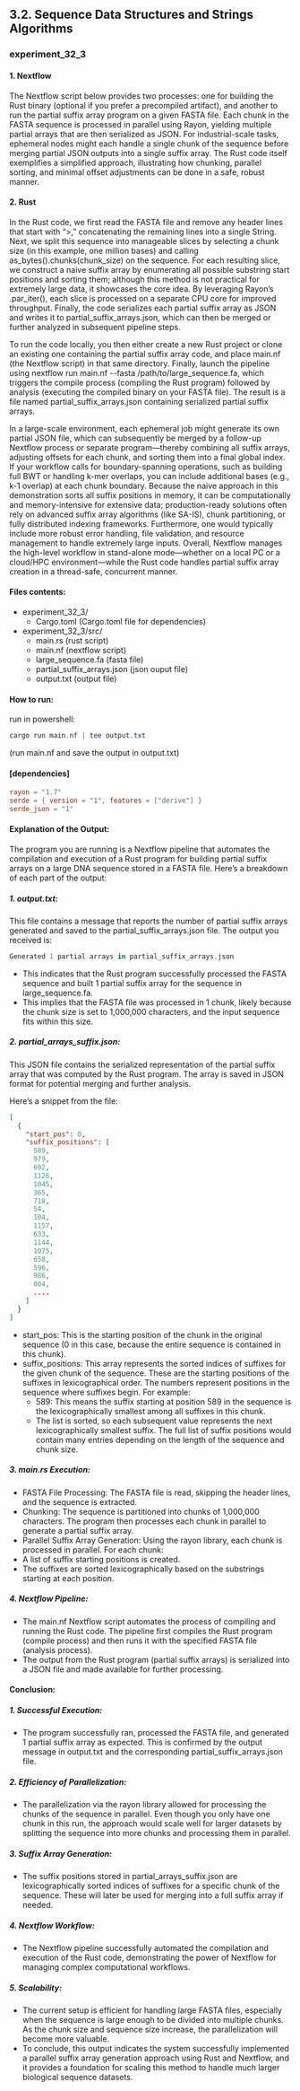 ## 3.2. Sequence Data Structures and Strings Algorithms

### experiment_32_3

#### 1. Nextflow
The Nextflow script below provides two processes: one for building the Rust binary (optional if you prefer a precompiled artifact), and another to run the partial suffix array program on a given FASTA file. Each chunk in the FASTA sequence is processed in parallel using Rayon, yielding multiple partial arrays that are then serialized as JSON. For industrial-scale tasks, ephemeral nodes might each handle a single chunk of the sequence before merging partial JSON outputs into a single suffix array. The Rust code itself exemplifies a simplified approach, illustrating how chunking, parallel sorting, and minimal offset adjustments can be done in a safe, robust manner.

#### 2. Rust
In the Rust code, we first read the FASTA file and remove any header lines that start with “>,” concatenating the remaining lines into a single String. Next, we split this sequence into manageable slices by selecting a chunk size (in this example, one million bases) and calling as_bytes().chunks(chunk_size) on the sequence. For each resulting slice, we construct a naive suffix array by enumerating all possible substring start positions and sorting them; although this method is not practical for extremely large data, it showcases the core idea. By leveraging Rayon’s .par_iter(), each slice is processed on a separate CPU core for improved throughput. Finally, the code serializes each partial suffix array as JSON and writes it to partial_suffix_arrays.json, which can then be merged or further analyzed in subsequent pipeline steps.

To run the code locally, you then either create a new Rust project or clone an existing one containing the partial suffix array code, and place main.nf (the Nextflow script) in that same directory. Finally, launch the pipeline using nextflow run main.nf --fasta /path/to/large_sequence.fa, which triggers the compile process (compiling the Rust program) followed by analysis (executing the compiled binary on your FASTA file). The result is a file named partial_suffix_arrays.json containing serialized partial suffix arrays.

In a large-scale environment, each ephemeral job might generate its own partial JSON file, which can subsequently be merged by a follow-up Nextflow process or separate program—thereby combining all suffix arrays, adjusting offsets for each chunk, and sorting them into a final global index. If your workflow calls for boundary-spanning operations, such as building full BWT or handling k-mer overlaps, you can include additional bases (e.g., k-1 overlap) at each chunk boundary. Because the naive approach in this demonstration sorts all suffix positions in memory, it can be computationally and memory-intensive for extensive data; production-ready solutions often rely on advanced suffix array algorithms (like SA-IS), chunk partitioning, or fully distributed indexing frameworks. Furthermore, one would typically include more robust error handling, file validation, and resource management to handle extremely large inputs. Overall, Nextflow manages the high-level workflow in stand-alone mode—whether on a local PC or a cloud/HPC environment—while the Rust code handles partial suffix array creation in a thread-safe, concurrent manner.

#### Files contents:
* experiment_32_3/
  * Cargo.toml (Cargo.toml file for dependencies)
* experiment_32_3/src/
  * main.rs (rust script)
  * main.nf (nextflow script)
  * large_sequence.fa (fasta file)
  * partial_suffix_arrays.json (json ouput file)
  * output.txt (output file)

#### How to run:

run in powershell:

```powershell
cargo run main.nf | tee output.txt
```

(run main.nf and save the output in output.txt)
  
#### [dependencies]

```toml
rayon = "1.7"
serde = { version = "1", features = ["derive"] }
serde_json = "1"
```

#### Explanation of the Output:
The program you are running is a Nextflow pipeline that automates the compilation and execution of a Rust program for building partial suffix arrays on a large DNA sequence stored in a FASTA file. Here’s a breakdown of each part of the output:

##### 1. output.txt:
This file contains a message that reports the number of partial suffix arrays generated and saved to the partial_suffix_arrays.json file. The output you received is:

```rust
Generated 1 partial arrays in partial_suffix_arrays.json
```

* This indicates that the Rust program successfully processed the FASTA sequence and built 1 partial suffix array for the sequence in large_sequence.fa.
* This implies that the FASTA file was processed in 1 chunk, likely because the chunk size is set to 1,000,000 characters, and the input sequence fits within this size.

##### 2. partial_arrays_suffix.json:
This JSON file contains the serialized representation of the partial suffix array that was computed by the Rust program. The array is saved in JSON format for potential merging and further analysis.

Here’s a snippet from the file:

```json
[
  {
    "start_pos": 0,
    "suffix_positions": [
      589,
      979,
      692,
      1126,
      1045,
      365,
      718,
      54,
      104,
      1157,
      633,
      1144,
      1075,
      658,
      596,
      986,
      804,
      ....
    ]
  }
]
```

* start_pos: This is the starting position of the chunk in the original sequence (0 in this case, because the entire sequence is contained in this chunk).
* suffix_positions: This array represents the sorted indices of suffixes for the given chunk of the sequence. These are the starting positions of the suffixes in lexicographical order. The numbers represent positions in the sequence where suffixes begin. For example:
  * 589: This means the suffix starting at position 589 in the sequence is the lexicographically smallest among all suffixes in this chunk.
  * The list is sorted, so each subsequent value represents the next lexicographically smallest suffix.
The full list of suffix positions would contain many entries depending on the length of the sequence and chunk size.

##### 3. main.rs Execution:
* FASTA File Processing: The FASTA file is read, skipping the header lines, and the sequence is extracted.
* Chunking: The sequence is partitioned into chunks of 1,000,000 characters. The program then processes each chunk in parallel to generate a partial suffix array.
* Parallel Suffix Array Generation: Using the rayon library, each chunk is processed in parallel. For each chunk:
* A list of suffix starting positions is created.
* The suffixes are sorted lexicographically based on the substrings starting at each position.

##### 4. Nextflow Pipeline:
* The main.nf Nextflow script automates the process of compiling and running the Rust code. The pipeline first compiles the Rust program (compile process) and then runs it with the specified FASTA file (analysis process).
* The output from the Rust program (partial suffix arrays) is serialized into a JSON file and made available for further processing.

#### Conclusion:

##### 1. Successful Execution:

* The program successfully ran, processed the FASTA file, and generated 1 partial suffix array as expected. This is confirmed by the output message in output.txt and the corresponding partial_suffix_arrays.json file.

##### 2. Efficiency of Parallelization:

* The parallelization via the rayon library allowed for processing the chunks of the sequence in parallel. Even though you only have one chunk in this run, the approach would scale well for larger datasets by splitting the sequence into more chunks and processing them in parallel.

##### 3. Suffix Array Generation:

* The suffix positions stored in partial_arrays_suffix.json are lexicographically sorted indices of suffixes for a specific chunk of the sequence. These will later be used for merging into a full suffix array if needed.

##### 4. Nextflow Workflow:

* The Nextflow pipeline successfully automated the compilation and execution of the Rust code, demonstrating the power of Nextflow for managing complex computational workflows.

##### 5. Scalability:

* The current setup is efficient for handling large FASTA files, especially when the sequence is large enough to be divided into multiple chunks. As the chunk size and sequence size increase, the parallelization will become more valuable.
* To conclude, this output indicates the system successfully implemented a parallel suffix array generation approach using Rust and Nextflow, and it provides a foundation for scaling this method to handle much larger biological sequence datasets.
